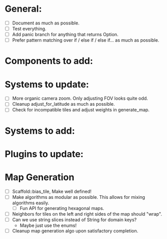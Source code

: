 # General:
- [ ] Document as much as possible.
- [ ] Test everything.
- [ ] Add panic branch for anything that returns Option.
- [ ] Prefer pattern matching over if / else if / else if... as much as possible.

# Components to add:

# Systems to update:
- [ ] More organic camera zoom. Only adjusting FOV looks quite odd.
- [ ] Cleanup adjust_for_latitude as much as possible.
- [ ] Check for incompatible tiles and adjust weights in generate_map.

# Systems to add:

# Plugins to update:

# Map Generation
- [ ] Scaffold::bias_tile, Make well defined!
- [ ] Make algorithms as modular as possible. This allows for mixing algorithms easily.
    - [ ] Fun API for generating hexagonal maps.
- [ ] Neighbors for tiles on the left and right sides of the map should "wrap".
- [ ] Can we use string slices instead of String for domain keys?
    - Maybe just use the enums!
- [ ] Cleanup map generation algo upon satisfactory completion.
